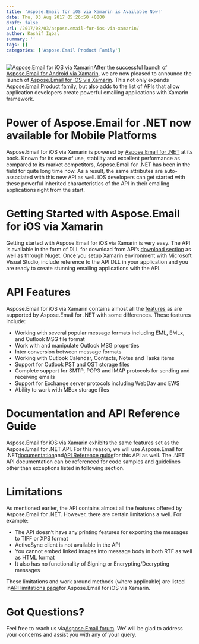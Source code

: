 ```yaml
---
title: 'Aspose.Email for iOS via Xamarin is Available Now!'
date: Thu, 03 Aug 2017 05:26:50 +0000
draft: false
url: /2017/08/03/aspose.email-for-ios-via-xamarin/
author: Kashif Iqbal
summary: ''
tags: []
categories: ['Aspose.Email Product Family']
---
```


[![Aspose.Email for iOS via Xamarin][1]](https://www.aspose.com/products/email/ios-xamarin)After the successful launch of [Aspose.Email for Android via Xamarin][2], we are now pleased to announce the launch of [Aspose.Email for iOS via Xamarin][3]. This not only expands [Aspose.Email Product family][4], but also adds to the list of APIs that allow application developers create powerful emailing applications with Xamarin framework.

# Power of Aspose.Email for .NET now available for Mobile Platforms

Aspose.Email for iOS via Xamarin is powered by [Aspose.Email for .NET][5] at its back. Known for its ease of use, stability and excellent performance as compared to its market competitors, Aspose.Email for .NET has been in the field for quite long time now. As a result, the same attributes are auto-associated with this new API as well. iOS developers can get started with these powerful inherited characteristics of the API in their emailing applications right from the start.

# Getting Started with Aspose.Email for iOS via Xamarin

Getting started with Aspose.Email for iOS via Xamarin is very easy. The API is available in the form of DLL for download from API’s [download section][6] as well as through [Nuget][7]. Once you setup Xamarin environment with Microsoft Visual Studio, include reference to the API DLL in your application and you are ready to create stunning emailing applications with the API.

# API Features

Aspose.Email for iOS via Xamarin contains almost all the [features][8] as are supported by Aspose.Email for .NET with some differences. These features include:

*   Working with several popular message formats including EML, EMLx, and Outlook MSG file format
*   Work with and manipulate Outlook MSG properties
*   Inter conversion between message formats
*   Working with Outlook Calendar, Contacts, Notes and Tasks items
*   Support for Outlook PST and OST storage files
*   Complete support for SMTP, POP3 and IMAP protocols for sending and receiving emails
*   Support for Exchange server protocols including WebDav and EWS
*   Ability to work with MBox storage files

# Documentation and API Reference Guide

Aspose.Email for iOS via Xamarin exhibits the same features set as the Aspose.Email for .NET API. For this reason, we will use Aspose.Email for .NET[documentation][9]and[API Reference guide][10]for this API as well. The .NET API documentation can be referenced for code samples and guidelines other than exceptions listed in following section.

# Limitations

As mentioned earlier, the API contains almost all the features offered by Aspose.Email for .NET. However, there are certain limitations a well. For example:

*   The API doesn’t have any printing features for exporting the messages to TIFF or XPS format
*   ActiveSync client is not available in the API
*   You cannot embed linked images into message body in both RTF as well as HTML format
*   It also has no functionality of Signing or Encrypting/Decrypting messages

These limitations and work around methods (where applicable) are listed in[API limitations page][11]for Aspose.Email for iOS via Xamarin.

# Got Questions?

Feel free to reach us via[Aspose.Email forum][12]. We’ will be glad to address your concerns and assist you with any of your query.




[1]: https://blog.aspose.com/wp-content/uploads/sites/2/2017/08/aspose_email-for-ios-via-xamarin-150x150.png
[2]: https://blog.aspose.com/2017/07/19/apsose.email-android-via-xamarin-launched/
[3]: https://www.aspose.com/products/email/ios-xamarin
[4]: https://www.aspose.com/products/email
[5]: https://www.aspose.com/products/email/net
[6]: https://downloads.aspose.com/email/iosxamarin
[7]: https://www.nuget.org/packages/Aspose.Email_iOS.Xamarin/17.7.0
[8]: https://docs.aspose.com/display/emailnet/Aspose.Email+for+iOS+via+Xamarin+Features
[9]: https://docs.aspose.com/display/emailnet/Home
[10]: https://apireference.aspose.com/net/email
[11]: https://docs.aspose.com/display/emailnet/Aspose.Email+for+iOS+via+Xamarin+Limitations+and+API+Differences
[12]: https://forum.aspose.com/c/email




